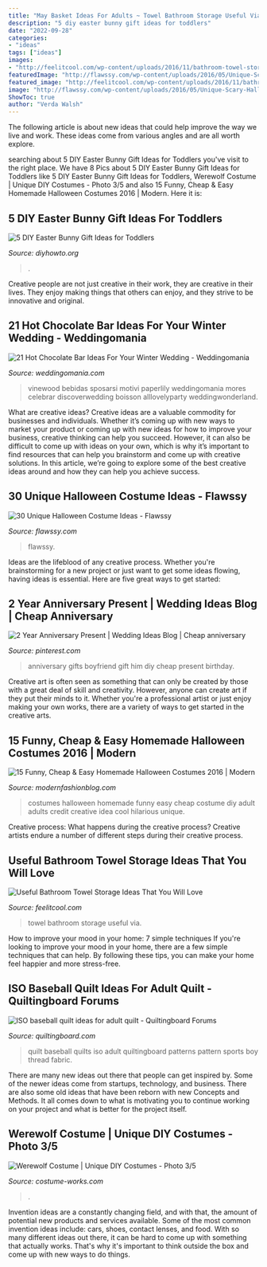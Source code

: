 ```yaml
---
title: "May Basket Ideas For Adults ~ Towel Bathroom Storage Useful Via"
description: "5 diy easter bunny gift ideas for toddlers"
date: "2022-09-28"
categories:
- "ideas"
tags: ["ideas"]
images:
- "http://feelitcool.com/wp-content/uploads/2016/11/bathroom-towel-storage-ideas17.jpg"
featuredImage: "http://flawssy.com/wp-content/uploads/2016/05/Unique-Scary-Halloween-Costumes.jpg"
featured_image: "http://feelitcool.com/wp-content/uploads/2016/11/bathroom-towel-storage-ideas17.jpg"
image: "http://flawssy.com/wp-content/uploads/2016/05/Unique-Scary-Halloween-Costumes.jpg"
ShowToc: true
author: "Verda Walsh"
---
```



The following article is about new ideas that could help improve the way we live and work. These ideas come from various angles and are all worth explore.

	

		
searching about 5 DIY Easter Bunny Gift Ideas for Toddlers you've visit to the right place. We have 8 Pics about 5 DIY Easter Bunny Gift Ideas for Toddlers like 5 DIY Easter Bunny Gift Ideas for Toddlers, Werewolf Costume | Unique DIY Costumes - Photo 3/5 and also 15 Funny, Cheap &amp; Easy Homemade Halloween Costumes 2016 | Modern. Here it is:
		
    
## 5 DIY Easter Bunny Gift Ideas For Toddlers

<img loading=lazy src="http://www.diyhowto.org/wp-content/uploads/2016/03/DIY-Paper-Bag-Bunny-Treat-Easter-Bunny-Gift-Ideas.jpg" onerror="this.onerror=null;this.src='https://tse1.mm.bing.net/th?id=OIP.WevhTa-3k1z_0HirIp3zcQHaKX&amp;pid=15.1';" alt="5 DIY Easter Bunny Gift Ideas for Toddlers">

_Source: diyhowto.org_

>. 

	

Creative people are not just creative in their work, they are creative in their lives. They enjoy making things that others can enjoy, and they strive to be innovative and original.

    
## 21 Hot Chocolate Bar Ideas For Your Winter Wedding - Weddingomania

<img loading=lazy src="https://i.weddingomania.com/21-Hot-Cocoa-And-Chocolate-Bar-Ideas-For-Your-Winter-Wedding8.jpg" onerror="this.onerror=null;this.src='https://tse2.mm.bing.net/th?id=OIP.VazDhaBiVkh05H1To4P_eAAAAA&amp;pid=15.1';" alt="21 Hot Chocolate Bar Ideas For Your Winter Wedding - Weddingomania">

_Source: weddingomania.com_

>vinewood bebidas sposarsi motivi paperlily weddingomania mores celebrar discoverwedding boisson alllovelyparty weddingwonderland. 

	

What are creative ideas?
Creative ideas are a valuable commodity for businesses and individuals. Whether it’s coming up with new ways to market your product or coming up with new ideas for how to improve your business, creative thinking can help you succeed. However, it can also be difficult to come up with ideas on your own, which is why it’s important to find resources that can help you brainstorm and come up with creative solutions. In this article, we’re going to explore some of the best creative ideas around and how they can help you achieve success.

    
## 30 Unique Halloween Costume Ideas - Flawssy

<img loading=lazy src="http://flawssy.com/wp-content/uploads/2016/05/Unique-Scary-Halloween-Costumes.jpg" onerror="this.onerror=null;this.src='https://tse2.mm.bing.net/th?id=OIP.0w8O2mJVVd2ykba_2d0R8gHaKm&amp;pid=15.1';" alt="30 Unique Halloween Costume Ideas - Flawssy">

_Source: flawssy.com_

>flawssy. 

	

Ideas are the lifeblood of any creative process. Whether you're brainstorming for a new project or just want to get some ideas flowing, having ideas is essential. Here are five great ways to get started: 

    
## 2 Year Anniversary Present | Wedding Ideas Blog | Cheap Anniversary

<img loading=lazy src="https://i.pinimg.com/736x/62/80/d4/6280d4eb55716c6c4360783f06cc0c72---year-anniversary-wedding-anniversary-gifts.jpg" onerror="this.onerror=null;this.src='https://tse2.mm.bing.net/th?id=OIP.W9Uvo26BkLS83_D8HXNn-QHaJ3&amp;pid=15.1';" alt="2 Year Anniversary Present | Wedding Ideas Blog | Cheap anniversary">

_Source: pinterest.com_

>anniversary gifts boyfriend gift him diy cheap present birthday. 

	

Creative art is often seen as something that can only be created by those with a great deal of skill and creativity. However, anyone can create art if they put their minds to it. Whether you're a professional artist or just enjoy making your own works, there are a variety of ways to get started in the creative arts.

    
## 15 Funny, Cheap &amp; Easy Homemade Halloween Costumes 2016 | Modern

<img loading=lazy src="http://modernfashionblog.com/wp-content/uploads/2016/08/15-Funny-Cheap-Easy-Homemade-Halloween-Costumes-2016-14.jpg" onerror="this.onerror=null;this.src='https://tse3.mm.bing.net/th?id=OIP.I1-3cAOyz0Do0E-cNDjrFwHaHS&amp;pid=15.1';" alt="15 Funny, Cheap &amp; Easy Homemade Halloween Costumes 2016 | Modern">

_Source: modernfashionblog.com_

>costumes halloween homemade funny easy cheap costume diy adult adults credit creative idea cool hilarious unique. 

	

Creative process: What happens during the creative process?
Creative artists endure a number of different steps during their creative process.

    
## Useful Bathroom Towel Storage Ideas That You Will Love

<img loading=lazy src="http://feelitcool.com/wp-content/uploads/2016/11/bathroom-towel-storage-ideas17.jpg" onerror="this.onerror=null;this.src='https://tse2.mm.bing.net/th?id=OIP.PmjGUPyXkR554uy31m5SuAHaML&amp;pid=15.1';" alt="Useful Bathroom Towel Storage Ideas That You Will Love">

_Source: feelitcool.com_

>towel bathroom storage useful via. 

	

How to improve your mood in your home: 7 simple techniques
If you're looking to improve your mood in your home, there are a few simple techniques that can help. By following these tips, you can make your home feel happier and more stress-free.

    
## ISO Baseball Quilt Ideas For Adult Quilt - Quiltingboard Forums

<img loading=lazy src="https://www.quiltingboard.com/attachments/main-f1/301936d1326200407-kenny-umd-graduation-may-2011-290.jpg" onerror="this.onerror=null;this.src='https://tse2.mm.bing.net/th?id=OIP.YF9BDa1RPvJtdavU2FaD4wHaFj&amp;pid=15.1';" alt="ISO baseball quilt ideas for adult quilt - Quiltingboard Forums">

_Source: quiltingboard.com_

>quilt baseball quilts iso adult quiltingboard patterns pattern sports boy thread fabric. 

	

There are many new ideas out there that people can get inspired by. Some of the newer ideas come from startups, technology, and business. There are also some old ideas that have been reborn with new Concepts and Methods. It all comes down to what is motivating you to continue working on your project and what is better for the project itself.

    
## Werewolf Costume | Unique DIY Costumes - Photo 3/5

<img loading=lazy src="https://photos.costume-works.com/full/werewolf46.jpg" onerror="this.onerror=null;this.src='https://tse2.mm.bing.net/th?id=OIP.ORYDy8Fex7N-q34UIkZWiAHaNK&amp;pid=15.1';" alt="Werewolf Costume | Unique DIY Costumes - Photo 3/5">

_Source: costume-works.com_

>. 

	

Invention ideas are a constantly changing field, and with that, the amount of potential new products and services available. Some of the most common invention ideas include: cars, shoes, contact lenses, and food. With so many different ideas out there, it can be hard to come up with something that actually works. That's why it's important to think outside the box and come up with new ways to do things.

